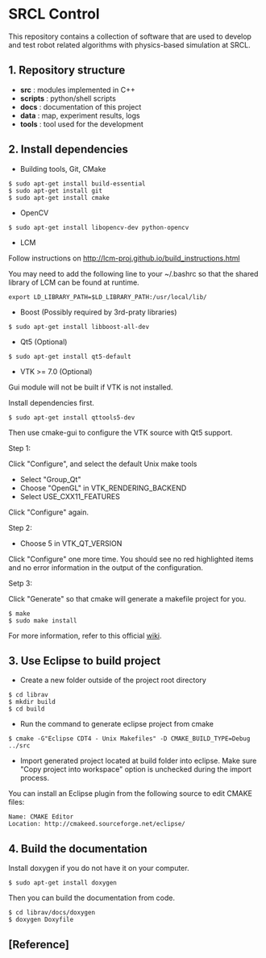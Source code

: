 # SRCL Control

This repository contains a collection of software that are used to develop and test robot related algorithms with physics-based simulation at SRCL.

## 1. Repository structure

* **src** : modules implemented in C++
* **scripts** : python/shell scripts
* **docs** : documentation of this project
* **data** : map, experiment results, logs
* **tools** : tool used for the development

## 2. Install dependencies

* Building tools, Git, CMake
```
$ sudo apt-get install build-essential
$ sudo apt-get install git
$ sudo apt-get install cmake
```

* OpenCV
```
$ sudo apt-get install libopencv-dev python-opencv
```

* LCM

Follow instructions on http://lcm-proj.github.io/build_instructions.html

You may need to add the following line to your ~/.bashrc so that the shared library of LCM can be found at runtime.

```
export LD_LIBRARY_PATH=$LD_LIBRARY_PATH:/usr/local/lib/
```

* Boost (Possibly required by 3rd-praty libraries)

```
$ sudo apt-get install libboost-all-dev
```

* Qt5 (Optional)
```
$ sudo apt-get install qt5-default
```

* VTK >= 7.0 (Optional)

Gui module will not be built if VTK is not installed.

Install dependencies first.

```
$ sudo apt-get install qttools5-dev
```
Then use cmake-gui to configure the VTK source with Qt5 support.

Step 1:

Click "Configure", and select the default Unix make tools

- Select "Group_Qt"
- Choose "OpenGL" in VTK_RENDERING_BACKEND
- Select USE_CXX11_FEATURES

Click "Configure" again.

Step 2:

- Choose 5 in VTK_QT_VERSION

Click "Configure" one more time. You should see no red highlighted items and no error information in the output of the configuration.

Setp 3:

Click "Generate" so that cmake will generate a makefile project for you.

```
$ make
$ sudo make install
```

For more information, refer to this official [wiki](http://www.vtk.org/Wiki/VTK/Configure_and_Build).

## 3. Use Eclipse to build project

* Create a new folder outside of the project root directory

```
$ cd librav
$ mkdir build
$ cd build
```

* Run the command to generate eclipse project from cmake

```
$ cmake -G"Eclipse CDT4 - Unix Makefiles" -D CMAKE_BUILD_TYPE=Debug ../src
```
* Import generated project located at build folder into eclipse. Make sure "Copy project into workspace" option is unchecked during the import process.

You can install an Eclipse plugin from the following source to edit CMAKE files:

```
Name: CMAKE Editor
Location: http://cmakeed.sourceforge.net/eclipse/
```

## 4. Build the documentation

Install doxygen if you do not have it on your computer.
```
$ sudo apt-get install doxygen
```

Then you can build the documentation from code.

```
$ cd librav/docs/doxygen
$ doxygen Doxyfile
```

## [Reference]
